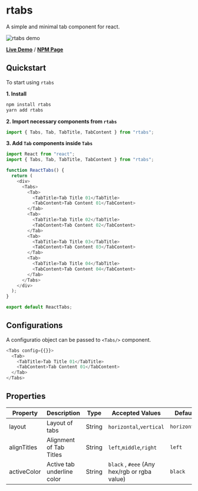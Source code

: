 # rtabs

A simple and minimal tab component for react.

![rtabs demo](https://i.imgur.com/jTJL422.png)

<a href="https://rtabs-demo.netlify.app/">**Live Demo**</a> / <a href="https://www.npmjs.com/package/rtabs">**NPM Page**</a>


## Quickstart

To start using `rtabs`

**1. Install**

```bash
npm install rtabs
yarn add rtabs
```

**2. Import necessary components from `rtabs`**

```js
import { Tabs, Tab, TabTitle, TabContent } from "rtabs";
```

**3. Add `Tab` components inside `Tabs`**

```js
import React from "react";
import { Tabs, Tab, TabTitle, TabContent } from "rtabs";

function ReactTabs() {
  return (
    <div>
      <Tabs>
        <Tab>
          <TabTitle>Tab Title 01</TabTitle>
          <TabContent>Tab Content 01</TabContent>
        </Tab>
        <Tab>
          <TabTitle>Tab Title 02</TabTitle>
          <TabContent>Tab Content 02</TabContent>
        </Tab>
        <Tab>
          <TabTitle>Tab Title 03</TabTitle>
          <TabContent>Tab Content 03</TabContent>
        </Tab>
        <Tab>
          <TabTitle>Tab Title 04</TabTitle>
          <TabContent>Tab Content 04</TabContent>
        </Tab>
      </Tabs>
    </div>
  );
}

export default ReactTabs;
```

## Configurations

A configuratio object can be passed to `<Tabs/>` component.

```js
<Tabs config={{}}>
  <Tab>
    <TabTitle>Tab Title 01</TabTitle>
    <TabContent>Tab Content 01</TabContent>
  </Tab>
</Tabs>
```

## Properties

| Property    | Description                | Type   | Accepted Values                              | Default      |
| ----------- | -------------------------- | ------ | -------------------------------------------- | ------------ |
| layout      | Layout of tabs             | String | `horizontal`,`vertical`                      | `horizontal` |
| alignTitles | Alignment of Tab Titles    | String | `left`,`middle`,`right`                      | `left`       |
| activeColor | Active tab underline color | String | `black` , `#eee` (Any hex/rgb or rgba value) | `black`      |
